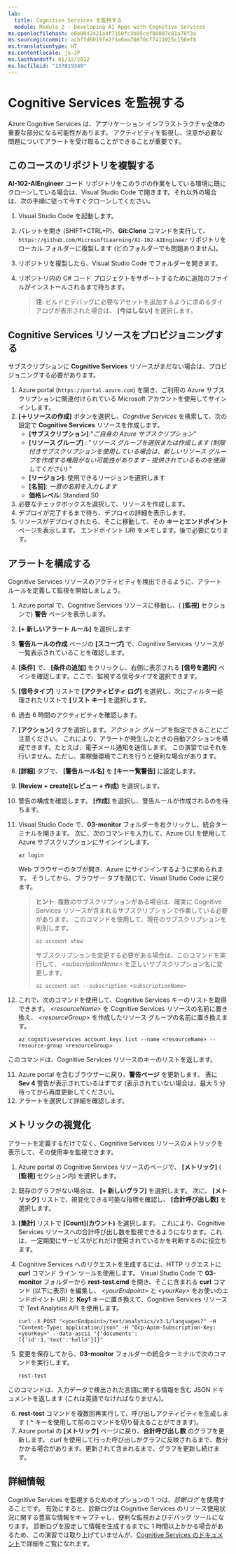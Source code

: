 ```yaml
---
lab:
  title: Cognitive Services を監視する
  module: Module 2 - Developing AI Apps with Cognitive Services
ms.openlocfilehash: e0e0042421a4f7150fc3b95cef80887c81a78f3a
ms.sourcegitcommit: acbffd6019fe2f1a6ea70870cf7411025c156ef8
ms.translationtype: HT
ms.contentlocale: ja-JP
ms.lasthandoff: 01/12/2022
ms.locfileid: "137819340"
---
```

# <a name="monitor-cognitive-services"></a>Cognitive Services を監視する

Azure Cognitive Services は、アプリケーション インフラストラクチャ全体の重要な部分になる可能性があります。 アクティビティを監視し、注意が必要な問題についてアラートを受け取ることができることが重要です。

## <a name="clone-the-repository-for-this-course"></a>このコースのリポジトリを複製する

**AI-102-AIEngineer** コード リポジトリをこのラボの作業をしている環境に既にクローンしている場合は、Visual Studio Code で開きます。それ以外の場合は、次の手順に従って今すぐクローンしてください。

1. Visual Studio Code を起動します。
2. パレットを開き (SHIFT+CTRL+P)、**Git:Clone** コマンドを実行して、`https://github.com/MicrosoftLearning/AI-102-AIEngineer` リポジトリをローカル フォルダーに複製します (どのフォルダーでも問題ありません)。
3. リポジトリを複製したら、Visual Studio Code でフォルダーを開きます。
4. リポジトリ内の C# コード プロジェクトをサポートするために追加のファイルがインストールされるまで待ちます。

    > **注**: ビルドとデバッグに必要なアセットを追加するように求めるダイアログが表示された場合は、 **[今はしない]** を選択します。

## <a name="provision-a-cognitive-services-resource"></a>Cognitive Services リソースをプロビジョニングする

サブスクリプションに **Cognitive Services** リソースがまだない場合は、プロビジョニングする必要があります。

1. Azure portal (`https://portal.azure.com`) を開き、ご利用の Azure サブスクリプションに関連付けられている Microsoft アカウントを使用してサインインします。
2. **[&#65291;リソースの作成]** ボタンを選択し、*Cognitive Services* を検索して、次の設定で **Cognitive Services** リソースを作成します。
    - **[サブスクリプション]**:"*ご自身の Azure サブスクリプション*"
    - **[リソース グループ]** : "*リソース グループを選択または作成します (制限付きサブスクリプションを使用している場合は、新しいリソース グループを作成する権限がない可能性があります - 提供されているものを使用してください)* "
    - **[リージョン]**: 使用できるリージョンを選択します
    - **[名前]**: *一意の名前を入力します*
    - **価格レベル**: Standard S0
3. 必要なチェックボックスを選択して、リソースを作成します。
4. デプロイが完了するまで待ち、デプロイの詳細を表示します。
5. リソースがデプロイされたら、そこに移動して、その **キーとエンドポイント** ページを表示します。 エンドポイント URI をメモします。後で必要になります。

## <a name="configure-an-alert"></a>アラートを構成する

Cognitive Services リソースのアクティビティを検出できるように、アラート ルールを定義して監視を開始しましょう。

1. Azure portal で、Cognitive Services リソースに移動し、( **[監視]** セクションで) **警告** ページを表示します。
2. **[+ 新しいアラート ルール]** を選択します
3. **警告ルールの作成** ページの **[スコープ]** で、Cognitive Services リソースが一覧表示されていることを確認します。
4. **[条件]** で、 **[条件の追加]** をクリックし、右側に表示される **[信号を選択]** ペインを確認します。ここで、監視する信号タイプを選択できます。
5. **[信号タイプ]** リストで **[アクティビティ ログ]** を選択し、次にフィルター処理されたリストで **[リスト キー]** を選択します。
6. 過去 6 時間のアクティビティを確認します。
7. **[アクション]** タブを選択します。*アクション グループ* を指定できることにご注意ください。 これにより、アラートが発生したときの自動アクションを構成できます。たとえば、電子メール通知を送信します。 この演習ではそれを行いません。ただし、実稼働環境でこれを行うと便利な場合があります。
8. **[詳細]** タブで、 **[警告ルール名]** を **[キー一覧警告]** に設定します。
9. **[Review + create]\(レビュー + 作成\)** を選択します。 
10. 警告の構成を確認します。 **[作成]** を選択し、警告ルールが作成されるのを待ちます。
11. Visual Studio Code で、**03-monitor** フォルダーを右クリックし、統合ターミナルを開きます。 次に、次のコマンドを入力して、Azure CLI を使用して Azure サブスクリプションにサインインします。

    ```
    az login
    ```

    Web ブラウザーのタブが開き、Azure にサインインするように求められます。 そうしてから、ブラウザー タブを閉じて、Visual Studio Code に戻ります。

    > **ヒント**: 複数のサブスクリプションがある場合は、確実に Cognitive Services リソースが含まれるサブスクリプションで作業している必要があります。  このコマンドを使用して、現在のサブスクリプションを判別します。
    >
    > ```
    > az account show
    > ```
    >
    > サブスクリプションを変更する必要がある場合は、このコマンドを実行して、 *&lt;subscriptionName&gt;* を正しいサブスクリプション名に変更します。
    >
    > ```
    > az account set --subscription <subscriptionName>
    > ```

10. これで、次のコマンドを使用して、Cognitive Services キーのリストを取得できます。 *&lt;resourceName&gt;* を Cognitive Services リソースの名前に置き換え、 *&lt;resourceGroup&gt;* を作成したリソース グループの名前に置き換えます。

    ```
    az cognitiveservices account keys list --name <resourceName> --resource-group <resourceGroup>
    ```

このコマンドは、Cognitive Services リソースのキーのリストを返します。

11. Azure portal を含むブラウザーに戻り、**警告ページ** を更新します。 表に **Sev 4** 警告が表示されているはずです (表示されていない場合は、最大 5 分待ってから再度更新してください)。
12. アラートを選択して詳細を確認します。

## <a name="visualize-a-metric"></a>メトリックの視覚化

アラートを定義するだけでなく、Cognitive Services リソースのメトリックを表示して、その使用率を監視できます。

1. Azure portal の Cognitive Services リソースのページで、 **[メトリック]** ( **[監視]** セクション内) を選択します。
2. 既存のグラフがない場合は、 **[+ 新しいグラフ]** を選択します。 次に、 **[メトリック]** リストで、視覚化できる可能な指標を確認し、 **[合計呼び出し数]** を選択します。
3. **[集計]** リストで **[Count]\(カウント\)** を選択します。  これにより、Cognitive Services リソースへの合計呼び出し数を監視できるようになります。これは、一定期間にサービスがどれだけ使用されているかを判断するのに役立ちます。
4. Cognitive Services へのリクエストを生成するには、HTTP リクエストに **curl** コマンド ライン ツールを使用します。 Visual Studio Code で **03-monitor** フォルダーから **rest-test.cmd** を開き、そこに含まれる **curl** コマンド (以下に表示) を編集し、 *&lt;yourEndpoint&gt;* と *&lt;yourKey&gt;* をお使いのエンドポイント URI と **Key1** キーに置き換えて、Cognitive Services リソースで Text Analytics API を使用します。

    ```
    curl -X POST "<yourEndpoint>/text/analytics/v3.1/languages?" -H "Content-Type: application/json" -H "Ocp-Apim-Subscription-Key: <yourKey>" --data-ascii "{'documents':           [{'id':1,'text':'hello'}]}"
    ```

5. 変更を保存してから、**03-monitor** フォルダーの統合ターミナルで次のコマンドを実行します。

    ```
    rest-test
    ```

このコマンドは、入力データで検出された言語に関する情報を含む JSON ドキュメントを返します (これは英語でなければなりません)。

6. **rest-test** コマンドを複数回再実行して、呼び出しアクティビティを生成します ( **^** キーを使用して前のコマンドを切り替えることができます)。
7. Azure portal の **[メトリック]** ページに戻り、**合計呼び出し数** のグラフを更新します。 *curl* を使用して行った呼び出しがグラフに反映されるまで、数分かかる場合があります。更新されて含まれるまで、グラフを更新し続けます。

## <a name="more-information"></a>詳細情報

Cognitive Services を監視するためのオプションの 1 つは、*診断ログ* を使用することです。 有効にすると、診断ログは Cognitive Services のリソース使用状況に関する豊富な情報をキャプチャし、便利な監視およびデバッグ ツールになります。 診断ログを設定して情報を生成するまでに 1 時間以上かかる場合があるため、この演習では取り上げていませんが、[Cognitive Services のドキュメント](https://docs.microsoft.com/azure/cognitive-services/diagnostic-logging)で詳細をご覧になれます。

